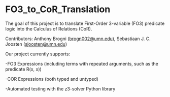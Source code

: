 # FO3_to_CoR_Translation
The goal of this project is to translate First-Order 3-variable (FO3) predicate logic into the Calculus of Relations (CoR).

Contributors: Anthony Brogni (brogn002@umn.edu), Sebastiaan J. C. Joosten (sjoosten@umn.edu)

Our project currently supports:

-FO3 Expressions (including terms with repeated arguments, such as the predicate R(x, x))

-COR Expressions (both typed and untyped)

-Automated testing with the z3-solver Python library
